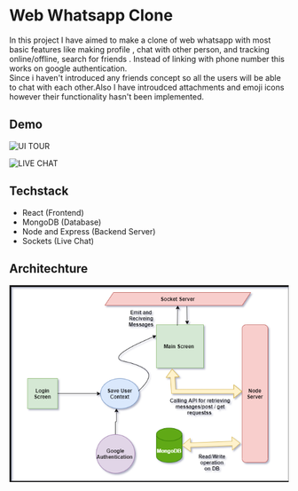 # Web Whatsapp Clone
In this project I have aimed to make a clone of web whatsapp with most basic features like making profile , chat with other person, and tracking online/offline, search for friends . Instead of linking with phone number this works on google authentication. 
<br>Since i haven't introduced any friends concept so all the users will be able to chat with each other.Also I have introudced attachments and emoji icons however their functionality hasn't been implemented.

## Demo

![UI TOUR](https://github.com/anshumyname/WebWhatsApp_Clone/blob/main/demo/ui_tour.gif)

![LIVE CHAT](https://github.com/anshumyname/WebWhatsApp_Clone/blob/main/demo/live_chat.gif)


## Techstack
- React (Frontend)
- MongoDB (Database)
- Node and Express (Backend Server)
- Sockets  (Live Chat)


## Architechture
![Diagram](https://github.com/anshumyname/WebWhatsApp_Clone/blob/be8c6be2e8b7fee1c58f535c5feb3ef632b277d7/demo/webwap.png)


